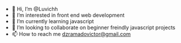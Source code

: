 - 👋 Hi, I’m @Luvichh
- 👀 I’m interested in front end web development
- 🌱 I’m currently learning javascript
- 💞️ I’m looking to collaborate on beginner freindly javascript projects
- 📫 How to reach me dzramadovictor@gmail.com

<!---
Luvichh/Luvichh is a ✨ special ✨ repository because its `README.md` (this file) appears on your GitHub profile.
You can click the Preview link to take a look at your changes.
--->
